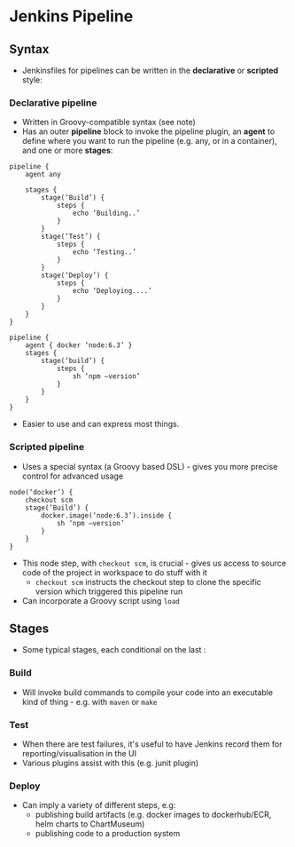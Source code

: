# Jenkins Pipeline

## Syntax

* Jenkinsfiles for pipelines can be written in the **declarative** or **scripted** style:

### Declarative pipeline

* Written in Groovy-compatible syntax (see note)
* Has an outer **pipeline** block to invoke the pipeline plugin, an **agent** to define where you want to run the pipeline (e.g. any, or in a container), and one or more **stages**:

```
pipeline {
    agent any

    stages {
        stage(‘Build’) {
            steps {
                echo ‘Building..’
            }
        }
        stage(‘Test’) {
            steps {
                echo ‘Testing..’
            }
        }
        stage(‘Deploy’) {
            steps {
                echo ‘Deploying....’
            }
        }
    }
}
```

```
pipeline {
    agent { docker ‘node:6.3’ }
    stages {
        stage(‘build’) {
            steps {
                sh ‘npm —version’
            }
        }
    }
}
```

* Easier to use and can express most things.

### Scripted pipeline

* Uses a special syntax (a Groovy based DSL) - gives you more precise control for advanced usage

```
node(‘docker’) {
    checkout scm
    stage(‘Build’) {
        docker.image(‘node:6.3’).inside {
            sh ‘npm —version’
        }
    }
}
```

* This node step, with `checkout scm`, is crucial - gives us access to source code of the project in workspace to do stuff with it
  - `checkout scm` instructs the checkout step to clone the specific version which triggered this pipeline run
* Can incorporate a Groovy script using `load`

## Stages

* Some typical stages, each conditional on the last :

### Build

* Will invoke build commands to compile your code into an executable kind of thing - e.g. with `maven` or `make`

### Test

* When there are test failures, it's useful to have Jenkins record them for reporting/visualisation in the UI
* Various plugins assist with this (e.g. junit plugin)

### Deploy

* Can imply a variety of different steps, e.g:
  - publishing build artifacts (e.g. docker images to dockerhub/ECR, helm charts to ChartMuseum)
  - publishing code to a production system
